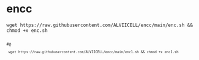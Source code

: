 # encc
<pre><code>wget https://raw.githubusercontent.com/ALVIICELL/encc/main/enc.sh && chmod +x enc.sh <pre><code>
#@
<pre><code> wget https://raw.githubusercontent.com/ALVIICELL/encc/main/enc1.sh && chmod +x enc1.sh <pre><code>
